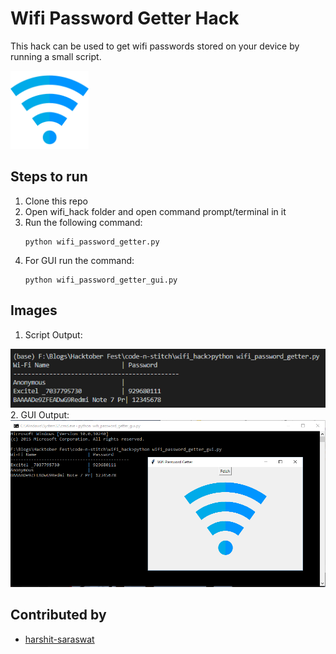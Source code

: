 # Wifi Password Getter Hack
This hack can be used to get wifi passwords stored on your device by running a small script.

<img src="./images/wifi.png" alt="script-output" style="width:125px;">

## Steps to run
1. Clone this repo
2. Open wifi_hack folder and open command prompt/terminal in it
3. Run the following command:
    ```
    python wifi_password_getter.py
    ```
4. For GUI run the command:
    ```
    python wifi_password_getter_gui.py
    ```

## Images
1. Script Output:
<img src="./images/script.png" alt="script-output">
2. GUI Output:
<img src="./images/gui_output.png" alt="gui-output">

## Contributed by
* [harshit-saraswat](https://github.com/harshit-saraswat)